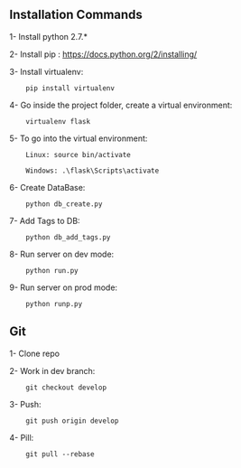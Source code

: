 ## Installation Commands

1- Install python 2.7.*

2- Install pip : https://docs.python.org/2/installing/

3- Install virtualenv: 
    
        pip install virtualenv

4- Go inside the project folder, create a virtual environment: 

        virtualenv flask

5- To go into the virtual environment:

        Linux: source bin/activate

        Windows: .\flask\Scripts\activate

6- Create DataBase: 
    
        python db_create.py

7- Add Tags to DB: 
    
        python db_add_tags.py

8- Run server on dev mode: 

        python run.py

9- Run server on prod mode: 

        python runp.py




## Git

1- Clone repo

2- Work in dev branch: 

        git checkout develop

3- Push: 
    
        git push origin develop

4- Pill: 

        git pull --rebase

